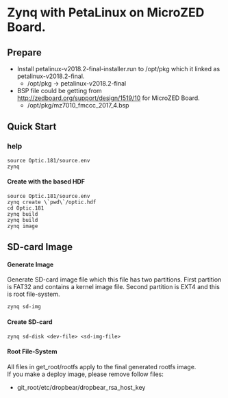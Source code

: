 # Zynq with PetaLinux on MicroZED Board.


## Prepare
+ Install petalinux-v2018.2-final-installer.run to /opt/pkg which it linked as petalinux-v2018.2-final.  
  + /opt/pkg -> petalinux-v2018.2-final
+ BSP file could be getting from http://zedboard.org/support/design/1519/10 for MicroZED Board.  
  + /opt/pkg/mz7010_fmccc_2017_4.bsp


## Quick Start

### help

    source Optic.181/source.env  
    zynq

#### Create with the based HDF

    source Optic.181/source.env  
    zynq create \`pwd\`/optic.hdf  
    cd Optic.181
    zynq build  
    zynq build  
    zynq image

## SD-card Image

#### Generate Image

Generate SD-card image file which this file has two partitions.  First partition is FAT32 and contains a kernel image file.  Second partition is EXT4 and this is root file-system.

    zynq sd-img

#### Create SD-card

    zynq sd-disk <dev-file> <sd-img-file>

#### Root File-System

All files in get_root/rootfs apply to the final generated rootfs image.  
If you make a deploy image, please remove follow files:
  + git_root/etc/dropbear/dropbear_rsa_host_key

